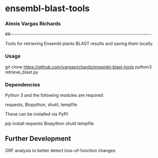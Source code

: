 # ensembl-blast-tools
### Alexis Vargas Richards
##------------------------------------------------------------------------

Tools for retrieving Ensembl plants BLAST results and saving them locally.

### Usage

git clone https://github.com/vargasrichards/ensembl-blast-tools
python3 retrieve_blast.py

### Dependencies

Python 3 and the following modules are required:

requests, Biopython, shutil, tempfile

These can be installed via PyPI:

pip install requests Biopython shutil tempfile

## Further Development

ORF analysis to better detect loss-of-function changes
